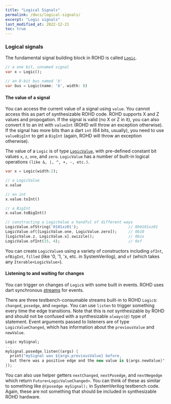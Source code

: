 ```yaml
---
title: "Logical Signals"
permalink: /docs/logical-signals/
excerpt: "Logic signals"
last_modified_at: 2022-12-21 
toc: true
---
```


### Logical signals

The fundamental signal building block in ROHD is called [`Logic`](https://intel.github.io/rohd-website/api/rohd/Logic-class.html).

```dart
// a one bit, unnamed signal
var x = Logic();

// an 8-bit bus named 'b'
var bus = Logic(name: 'b', width: 8)
```

#### The value of a signal

You can access the current value of a signal using `value`.  You cannot access this as part of synthesizable ROHD code.  ROHD supports X and Z values and propogation.  If the signal is valid (no X or Z in it), you can also convert it to an int with `valueInt` (ROHD will throw an exception otherwise).  If the signal has more bits than a dart `int` (64 bits, usually), you need to use `valueBigInt` to get a `BigInt` (again, ROHD will throw an exception otherwise).

The value of a `Logic` is of type [`LogicValue`](https://intel.github.io/rohd-website/api/rohd/LogicValue-class.html), with pre-defined constant bit values `x`, `z`, `one`, and `zero`.  `LogicValue` has a number of built-in logical operations `(like &, |, ^, +, -, etc.)`.

```dart
var x = Logic(width:2);

// a LogicValue
x.value

// an int
x.value.toInt()

// a BigInt
x.value.toBigInt()

// constructing a LogicValue a handful of different ways
LogicValue.ofString('0101xz01');                      // 0b0101xz01
LogicValue.of([LogicValue.one, LogicValue.zero]);     // 0b10
[LogicValue.z, LogicValue.x].swizzle();               // 0bzx
LogicValue.ofInt(15, 4);                              // 0xf
```

You can create `LogicValue`s using a variety of constructors including `ofInt`, `ofBigInt`, `filled` (like '0, '1, 'x, etc. in SystemVerilog), and `of` (which takes any `Iterable<LogicValue>`).

#### Listening to and waiting for changes

You can trigger on changes of `Logic`s with some built in events.  ROHD uses dart synchronous [streams](https://dart.dev/tutorials/language/streams) for events.

There are three testbench-consumable streams built-in to ROHD `Logic`s: `changed`, `posedge`, and `negedge`.  You can use `listen` to trigger something every time the edge transitions.  Note that this is *not* synthesizable by ROHD and should not be confused with a synthesizable `always(@)` type of statement.  Event arguments passed to listeners are of type `LogicValueChanged`, which has information about the `previousValue` and `newValue`.

```dart
Logic mySignal;
...
mySignal.posedge.listen((args) {
  print("mySignal was ${args.previousValue} before, 
  but there was a positive edge and the new value is ${args.newValue}");
});
```

You can also use helper getters `nextChanged`, `nextPosedge`, and `nextNegedge` which return `Future<LogicValueChanged>`.  You can think of these as similar to something like `@(posedge mySignal);` in SystemVerilog testbench code.  Again, these are not something that should be included in synthesizable ROHD hardware.

